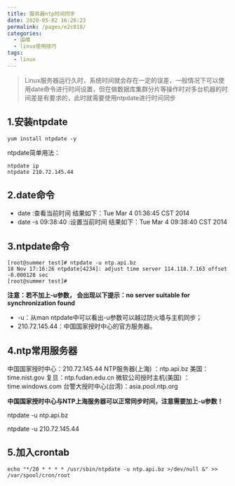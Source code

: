 ```yaml
---
title: 服务器ntp时间同步
date: 2020-05-02 16:26:23
permalink: /pages/e2c018/
categories:
  - 运维
  - linux使用技巧
tags:
  - linux
---
```

>Linux服务器运行久时，系统时间就会存在一定的误差，一般情况下可以使用date命令进行时间设置，但在做数据库集群分片等操作时对多台机器的时间差是有要求的，此时就需要使用ntpdate进行时间同步

## 1.安装ntpdate
```shell
yum install ntpdate -y
```
ntpdate简单用法：
```shell
ntpdate ip
ntpdate 210.72.145.44
```

## 2.date命令
- date :查看当前时间
结果如下：Tue Mar 4 01:36:45 CST 2014
- date -s 09:38:40 :设置当前时间
结果如下：Tue Mar 4 09:38:40 CST 2014

## 3.ntpdate命令
```shell
[root@summer test]# ntpdate -u ntp.api.bz
18 Nov 17:16:26 ntpdate[4234]: adjust time server 114.118.7.163 offset -0.000128 sec
[root@summer test]# 
```
**注意：若不加上-u参数， 会出现以下提示：no server suitable for synchronization found**

- -u：从man ntpdate中可以看出-u参数可以越过防火墙与主机同步；
- 210.72.145.44：中国国家授时中心的官方服务器。

## 4.ntp常用服务器
中国国家授时中心：210.72.145.44
NTP服务器(上海) ：ntp.api.bz
美国：time.nist.gov
复旦：ntp.fudan.edu.cn
微软公司授时主机(美国) ：time.windows.com
台警大授时中心(台湾)：asia.pool.ntp.org

**中国国家授时中心与NTP上海服务器可以正常同步时间，注意需要加上-u参数！**

ntpdate -u ntp.api.bz

ntpdate -u 210.72.145.44

## 5.加入crontab
```shell
echo "*/20 * * * * /usr/sbin/ntpdate -u ntp.api.bz >/dev/null &" >> /var/spool/cron/root
```